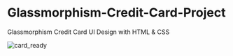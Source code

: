# Glassmorphism-Credit-Card-Project

Glassmorphism Credit Card UI Design with HTML & CSS

![card_ready](https://user-images.githubusercontent.com/117073615/226197968-77ccec41-0423-4bbc-bf6f-7555cb69dc80.png)
